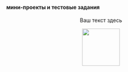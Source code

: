 #### мини-проекты и тестовые задания 
<p align="center">
  Ваш текст здесь
</p>
<div id="header" align="center">
  <img src="https://media.giphy.com/media/M9gbBd9nbDrOTu1Mqx/giphy.gif" width="100"/>
</div>

